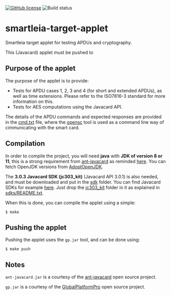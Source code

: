 [![GitHub license](https://img.shields.io/github/license/h2lab/smartleia-target-applet)](https://github.com/h2lab/smartleia-target-applet/blob/master/LICENSE.bsd3) ![Build status](https://github.com/h2lab/smartleia-target-applet/actions/workflows/main.yml/badge.svg)


# smartleia-target-applet
Smartleia target applet for testing APDUs and cryptography.

This (Javacard) applet must be pushed to 

## Purpose of the applet

The purpose of the applet is to provide:

  * Tests for APDU cases 1, 2, 3 and 4 (for short and extended APDUs), as well as time extensions.
  Please refer to the ISO7816-3 standard for more information on this.
  * Tests for AES computations using the Javacard API.

The details of the APDU commands and expected responses are provided in the [cmd.txt](./cmd.txt) file,
where the [opensc](https://github.com/OpenSC) tool is used as a command line way of cimmunicating with the smart card.

## Compilation

In order to compile the project, you will need **java** with **JDK of version 8 or 11**, this is a strong
requirement from [ant-javacard](https://github.com/martinpaljak/ant-javacard) as reminded [here](https://github.com/martinpaljak/ant-javacard/wiki/Version-compatibility).
You can fetch OpenJDK versions from [AdoptOpenJDK](https://adoptopenjdk.jfrog.io/adoptopenjdk/).

The **3.0.3 Javacard SDK (jc303_kit)** (Javacard API 3.0.1) is also needed, and must be downloaded and put in the [sdk](./sdk) folder.
You can find Javacard SDKs for example [here](https://github.com/martinpaljak/oracle_javacard_sdks). Just drop the
[jc303_kit](https://github.com/martinpaljak/oracle_javacard_sdks/tree/master/jc303_kit) folder in it as explained in
[sdks/README.txt](sdks/README.txt).

When this is done, you can compile the applet using a simple:

```
$ make
```

## Pushing the applet

Pushing the applet uses the `gp.jar` tool, and can be done using:


```
$ make push
```

## Notes

`ant-javacard.jar` is a courtesy of the [ant-javacard](https://github.com/martinpaljak/ant-javacard) open
source project.

`gp.jar` is a courtesy of the [GlobalPlatformPro](https://github.com/martinpaljak/GlobalPlatformPro)
open source project.
